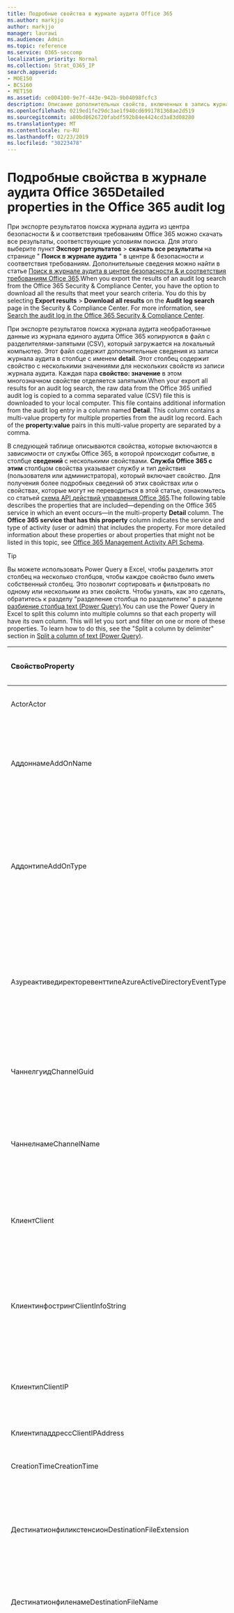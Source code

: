```yaml
---
title: Подробные свойства в журнале аудита Office 365
ms.author: markjjo
author: markjjo
manager: laurawi
ms.audience: Admin
ms.topic: reference
ms.service: O365-seccomp
localization_priority: Normal
ms.collection: Strat_O365_IP
search.appverid:
- MOE150
- BCS160
- MET150
ms.assetid: ce004100-9e7f-443e-942b-9b04098fcfc3
description: Описание дополнительных свойств, включенных в запись журнала аудита Office 365.
ms.openlocfilehash: 0219ed1fe29dc3ae1f940cd6991781368ae2d519
ms.sourcegitcommit: a80bd8626720fabdf592b84e4424cd3a83d08280
ms.translationtype: MT
ms.contentlocale: ru-RU
ms.lasthandoff: 02/23/2019
ms.locfileid: "30223478"
---
```

# <a name="detailed-properties-in-the-office-365-audit-log"></a><span data-ttu-id="c9559-103">Подробные свойства в журнале аудита Office 365</span><span class="sxs-lookup"><span data-stu-id="c9559-103">Detailed properties in the Office 365 audit log</span></span>

<span data-ttu-id="c9559-p101">При экспорте результатов поиска журнала аудита из центра безопасности &amp; и соответствия требованиям Office 365 можно скачать все результаты, соответствующие условиям поиска. Для этого выберите пункт **Экспорт результатов** \> **скачать все результаты** на странице " **Поиск в журнале аудита** " в центре &amp; безопасности и соответствия требованиям. Дополнительные сведения можно найти в статье [Поиск в журнале аудита в центре безопасности &amp; и соответствия требованиям Office 365](search-the-audit-log-in-security-and-compliance.md).</span><span class="sxs-lookup"><span data-stu-id="c9559-p101">When you export the results of an audit log search from the Office 365 Security &amp; Compliance Center, you have the option to download all the results that meet your search criteria. You do this by selecting **Export results** \> **Download all results** on the **Audit log search** page in the Security &amp; Compliance Center. For more information, see [Search the audit log in the Office 365 Security &amp; Compliance Center](search-the-audit-log-in-security-and-compliance.md).</span></span>
  
 <span data-ttu-id="c9559-p102">При экспорте результатов поиска журнала аудита необработанные данные из журнала единого аудита Office 365 копируются в файл с разделителями-запятыми (CSV), который загружается на локальный компьютер. Этот файл содержит дополнительные сведения из записи журнала аудита в столбце с именем **detail**. Этот столбец содержит свойство с несколькими значениями для нескольких свойств из записи журнала аудита. Каждая пара **свойство: значение** в этом многозначном свойстве отделяется запятыми.</span><span class="sxs-lookup"><span data-stu-id="c9559-p102">When your export all results for an audit log search, the raw data from the Office 365 unified audit log is copied to a comma separated value (CSV) file this is downloaded to your local computer. This file contains additional information from the audit log entry in a column named **Detail**. This column contains a multi-value property for multiple properties from the audit log record. Each of the **property:value** pairs in this multi-value property are separated by a comma.</span></span> 
  
<span data-ttu-id="c9559-p103">В следующей таблице описываются свойства, которые включаются в зависимости от службы Office 365, в которой происходит событие, в столбце **сведений** с несколькими свойствами. **Служба Office 365 с этим** столбцом свойства указывает службу и тип действия (пользователя или администратора), который включает свойство. Для получения более подробных сведений об этих свойствах или о свойствах, которые могут не переводиться в этой статье, ознакомьтесь со статьей [схема API действий управления Office 365](https://go.microsoft.com/fwlink/p/?LinkId=717993).</span><span class="sxs-lookup"><span data-stu-id="c9559-p103">The following table describes the properties that are included—depending on the Office 365 service in which an event occurs—in the multi-property **Detail** column. The **Office 365 service that has this property** column indicates the service and type of activity (user or admin) that includes the property. For more detailed information about these properties or about properties that might not be listed in this topic, see [Office 365 Management Activity API Schema](https://go.microsoft.com/fwlink/p/?LinkId=717993).</span></span>
  
> [!TIP]
> <span data-ttu-id="c9559-p104">Вы можете использовать Power Query в Excel, чтобы разделить этот столбец на несколько столбцов, чтобы каждое свойство было иметь собственный столбец. Это позволит сортировать и фильтровать по одному или нескольким из этих свойств. Чтобы узнать, как это сделать, обратитесь к разделу "разделение столбца по разделителю" в разделе [разбиение столбца text (Power Query)](https://support.office.com/article/5282d425-6dd0-46ca-95bf-8e0da9539662).</span><span class="sxs-lookup"><span data-stu-id="c9559-p104">You can use the Power Query in Excel to split this column into multiple columns so that each property will have its own column. This will let you sort and filter on one or more of these properties. To learn how to do this, see the "Split a column by delimiter" section in [Split a column of text (Power Query)](https://support.office.com/article/5282d425-6dd0-46ca-95bf-8e0da9539662).</span></span> 
  
|<span data-ttu-id="c9559-117">**Свойство**</span><span class="sxs-lookup"><span data-stu-id="c9559-117">**Property**</span></span>|<span data-ttu-id="c9559-118">**Описание**</span><span class="sxs-lookup"><span data-stu-id="c9559-118">**Description**</span></span>|<span data-ttu-id="c9559-119">**Служба Office 365 с этим свойством**</span><span class="sxs-lookup"><span data-stu-id="c9559-119">**Office 365 service that has this property**</span></span>|
|:-----|:-----|:-----|
|<span data-ttu-id="c9559-120">Actor</span><span class="sxs-lookup"><span data-stu-id="c9559-120">Actor</span></span>  <br/> |<span data-ttu-id="c9559-121">Учетная запись пользователя или службы, которая выполнила действие.</span><span class="sxs-lookup"><span data-stu-id="c9559-121">The user or service account that performed the action.</span></span> |<span data-ttu-id="c9559-122">Azure Active Directory</span><span class="sxs-lookup"><span data-stu-id="c9559-122">Azure Active Directory</span></span>  <br/> |
|<span data-ttu-id="c9559-123">Аддоннаме</span><span class="sxs-lookup"><span data-stu-id="c9559-123">AddOnName</span></span>  <br/> |<span data-ttu-id="c9559-p105">Имя надстройки, которая была добавлена, удалена или обновлена в команде. Тип надстроек в Microsoft Teams — это Bot, соединитель или вкладка.</span><span class="sxs-lookup"><span data-stu-id="c9559-p105">The name of an add-on that was added, removed, or updated in a team. The type of add-ons in Microsoft Teams are a bot, a connector, or a tab.</span></span>  <br/> |<span data-ttu-id="c9559-126">Microsoft Teams</span><span class="sxs-lookup"><span data-stu-id="c9559-126">Microsoft Teams</span></span>  <br/> |
|<span data-ttu-id="c9559-127">Аддонтипе</span><span class="sxs-lookup"><span data-stu-id="c9559-127">AddOnType</span></span>  <br/> |<span data-ttu-id="c9559-p106">Тип надстройки, которая была добавлена, удалена или обновлена в команде. Следующие значения указывают тип надстройки.</span><span class="sxs-lookup"><span data-stu-id="c9559-p106">The type of an add-on that was added, removed, or updated in a team. The following values indicate the type of add-on.  </span></span><br/> <span data-ttu-id="c9559-130">**1** — указывает на Bot.</span><span class="sxs-lookup"><span data-stu-id="c9559-130">**1** - Indicates a bot.</span></span><br/> <span data-ttu-id="c9559-131">**2** — указывает на соединитель.</span><span class="sxs-lookup"><span data-stu-id="c9559-131">**2** - Indicates a connector.</span></span><br/> <span data-ttu-id="c9559-132">**3** — указывает на вкладку.</span><span class="sxs-lookup"><span data-stu-id="c9559-132">**3** - Indicates a tab.</span></span> |<span data-ttu-id="c9559-133">Microsoft Teams</span><span class="sxs-lookup"><span data-stu-id="c9559-133">Microsoft Teams</span></span>  <br/> |
|<span data-ttu-id="c9559-134">Азуреактиведиректоревенттипе</span><span class="sxs-lookup"><span data-stu-id="c9559-134">AzureActiveDirectoryEventType</span></span>  <br/> |<span data-ttu-id="c9559-p107">Тип события Azure Active Directory. Следующие значения указывают тип события.</span><span class="sxs-lookup"><span data-stu-id="c9559-p107">The type of Azure Active Directory event. The following values indicate the type of event.  </span></span><br/> <span data-ttu-id="c9559-137">**0** — указывает на событие входа в учетную запись.</span><span class="sxs-lookup"><span data-stu-id="c9559-137">**0** - Indicates an account login event.</span></span><br/> <span data-ttu-id="c9559-138">**1** — указывает на событие безопасности приложения Azure.</span><span class="sxs-lookup"><span data-stu-id="c9559-138">**1** - Indicates an Azure application security event.</span></span> |<span data-ttu-id="c9559-139">Azure Active Directory</span><span class="sxs-lookup"><span data-stu-id="c9559-139">Azure Active Directory</span></span>  <br/> |
|<span data-ttu-id="c9559-140">Чаннелгуид</span><span class="sxs-lookup"><span data-stu-id="c9559-140">ChannelGuid</span></span>  <br/> |<span data-ttu-id="c9559-p108">Идентификатор канала Microsoft Teams. Команда, в которой находится канал, определена свойствами **теамнаме** и **теамгуид** .</span><span class="sxs-lookup"><span data-stu-id="c9559-p108">The ID of a Microsoft Teams channel. The team that the channel is located in is identified by the **TeamName** and **TeamGuid** properties.  </span></span><br/> |<span data-ttu-id="c9559-143">Microsoft Teams</span><span class="sxs-lookup"><span data-stu-id="c9559-143">Microsoft Teams</span></span>  <br/> |
|<span data-ttu-id="c9559-144">Чаннелнаме</span><span class="sxs-lookup"><span data-stu-id="c9559-144">ChannelName</span></span>  <br/> |<span data-ttu-id="c9559-p109">Имя канала Microsoft Teams. Команда, в которой находится канал, определена свойствами **теамнаме** и **теамгуид** .</span><span class="sxs-lookup"><span data-stu-id="c9559-p109">The name of a Microsoft Teams channel. The team that the channel is located in is identified by the **TeamName** and **TeamGuid** properties.  </span></span><br/> |<span data-ttu-id="c9559-147">Microsoft Teams</span><span class="sxs-lookup"><span data-stu-id="c9559-147">Microsoft Teams</span></span>  <br/> |
|<span data-ttu-id="c9559-148">Клиент</span><span class="sxs-lookup"><span data-stu-id="c9559-148">Client</span></span>  <br/> |<span data-ttu-id="c9559-149">Клиентское устройство, ОС устройства и браузер устройства, используемый для события входа (например, Nokia Lumia 920; Windows Phone 8; IE Mobile 11).</span><span class="sxs-lookup"><span data-stu-id="c9559-149">The client device, the device OS, and the device browser used for the login event (for example, Nokia Lumia 920; Windows Phone 8; IE Mobile 11).</span></span>  <br/> |<span data-ttu-id="c9559-150">Azure Active Directory</span><span class="sxs-lookup"><span data-stu-id="c9559-150">Azure Active Directory</span></span>  <br/> |
|<span data-ttu-id="c9559-151">Клиентинфостринг</span><span class="sxs-lookup"><span data-stu-id="c9559-151">ClientInfoString</span></span>  <br/> |<span data-ttu-id="c9559-152">Сведения о почтовом клиенте, который использовался для выполнения операции (например, версия браузера, версия Outlook и сведения о мобильном устройстве)</span><span class="sxs-lookup"><span data-stu-id="c9559-152">Information about the email client that was used to perform the operation, such as a browser version, Outlook version, and mobile device information</span></span>  <br/> |<span data-ttu-id="c9559-153">Exchange (действие почтового ящика)</span><span class="sxs-lookup"><span data-stu-id="c9559-153">Exchange (mailbox activity)</span></span>  <br/> |
|<span data-ttu-id="c9559-154">Клиентип</span><span class="sxs-lookup"><span data-stu-id="c9559-154">ClientIP</span></span>  <br/> |<span data-ttu-id="c9559-p110">IP-адрес устройства, которое использовалось при регистрации действия. IP-адрес отображается в формате адреса IPv4 или IPv6.</span><span class="sxs-lookup"><span data-stu-id="c9559-p110">The IP address of the device that was used when the activity was logged. The IP address is displayed in either an IPv4 or IPv6 address format.</span></span>  <br/> |<span data-ttu-id="c9559-157">Exchange и Azure Active Directory</span><span class="sxs-lookup"><span data-stu-id="c9559-157">Exchange and Azure Active Directory</span></span>  <br/> |
|<span data-ttu-id="c9559-158">Клиентипаддресс</span><span class="sxs-lookup"><span data-stu-id="c9559-158">ClientIPAddress</span></span>  <br/> |<span data-ttu-id="c9559-159">То же, что и Клиентип.</span><span class="sxs-lookup"><span data-stu-id="c9559-159">Same as ClientIP.</span></span>  <br/> |<span data-ttu-id="c9559-160">SharePoint</span><span class="sxs-lookup"><span data-stu-id="c9559-160">SharePoint</span></span>  <br/> |
|<span data-ttu-id="c9559-161">CreationTime</span><span class="sxs-lookup"><span data-stu-id="c9559-161">CreationTime</span></span>  <br/> |<span data-ttu-id="c9559-162">Дата и время, когда пользователь выполнил действие, в формате UTC.</span><span class="sxs-lookup"><span data-stu-id="c9559-162">The date and time in Coordinated Universal Time (UTC) when the user performed the activity.</span></span>  <br/> |<span data-ttu-id="c9559-163">Все</span><span class="sxs-lookup"><span data-stu-id="c9559-163">All</span></span>  <br/> |
|<span data-ttu-id="c9559-164">Дестинатионфиликстенсион</span><span class="sxs-lookup"><span data-stu-id="c9559-164">DestinationFileExtension</span></span>  <br/> |<span data-ttu-id="c9559-p111">Расширение файла, который копируется или перемещается. Это свойство отображается только для действий пользователя Филекопиед и Филемовед.</span><span class="sxs-lookup"><span data-stu-id="c9559-p111">The file extension of a file that is copied or moved. This property is displayed only for the FileCopied and FileMoved user activities.</span></span>  <br/> |<span data-ttu-id="c9559-167">SharePoint</span><span class="sxs-lookup"><span data-stu-id="c9559-167">SharePoint</span></span>  <br/> |
|<span data-ttu-id="c9559-168">Дестинатионфиленаме</span><span class="sxs-lookup"><span data-stu-id="c9559-168">DestinationFileName</span></span>  <br/> |<span data-ttu-id="c9559-p112">Имя файла копируется или перемещается. Это свойство отображается только для действий Филекопиед и Филемовед.</span><span class="sxs-lookup"><span data-stu-id="c9559-p112">The name of the file is copied or moved. This property is displayed only for the FileCopied and FileMoved actions.</span></span>  <br/> |<span data-ttu-id="c9559-171">SharePoint</span><span class="sxs-lookup"><span data-stu-id="c9559-171">SharePoint</span></span>  <br/> |
|<span data-ttu-id="c9559-172">Дестинатионрелативеурл</span><span class="sxs-lookup"><span data-stu-id="c9559-172">DestinationRelativeUrl</span></span>  <br/> |<span data-ttu-id="c9559-p113">URL-адрес папки назначения, в которую копируется или перемещается файл. Сочетание значений для свойств **SiteUrl**, **дестинатионрелативеурл**и **Дестинатионфиленаме** совпадает со значением свойства **ObjectID** , которое представляет собой полный путь к файлу, который был скопирован. Это свойство отображается только для действий пользователя Филекопиед и Филемовед.</span><span class="sxs-lookup"><span data-stu-id="c9559-p113">The URL of the destination folder where a file is copied or moved. The combination of the values for the **SiteURL**, the **DestinationRelativeURL**, and the **DestinationFileName** properties is the same as the value for the **ObjectID** property, which is the full path name for the file that was copied. This property is displayed only for the FileCopied and FileMoved user activities.  </span></span><br/> |<span data-ttu-id="c9559-176">SharePoint</span><span class="sxs-lookup"><span data-stu-id="c9559-176">SharePoint</span></span>  <br/> |
|<span data-ttu-id="c9559-177">EventSource</span><span class="sxs-lookup"><span data-stu-id="c9559-177">EventSource</span></span>  <br/> |<span data-ttu-id="c9559-p114">Указывает, что в SharePoint возникло событие. Возможные значения: **SharePoint** и **ObjectModel**.</span><span class="sxs-lookup"><span data-stu-id="c9559-p114">Identifies that an event occurred in SharePoint. Possible values are **SharePoint** and **ObjectModel**.  </span></span><br/> |<span data-ttu-id="c9559-180">SharePoint</span><span class="sxs-lookup"><span data-stu-id="c9559-180">SharePoint</span></span>  <br/> |
|<span data-ttu-id="c9559-181">ExternalAccess</span><span class="sxs-lookup"><span data-stu-id="c9559-181">ExternalAccess</span></span>  <br/> |<span data-ttu-id="c9559-p115">Для действий администратора Exchange указывает, был ли командлет запущен пользователем в Организации, сотрудником центра обработки данных Майкрософт или учетной записью службы центра обработки данных или полномочным администратором. Значение **false** указывает на то, что командлет был запущен пользователем в Организации. Значение **true** указывает, что командлет был запущен персоналом центра обработки данных, учетной записью службы центра обработки данных или полномочным администратором.</span><span class="sxs-lookup"><span data-stu-id="c9559-p115">For Exchange admin activity, specifies whether the cmdlet was run by a user in your organization, by Microsoft datacenter personnel or a datacenter service account, or by a delegated administrator. The value **False** indicates that the cmdlet was run by someone in your organization. The value **True** indicates that the cmdlet was run by datacenter personnel, a datacenter service account, or a delegated administrator.  </span></span><br/> <span data-ttu-id="c9559-185">Для действия почтовых ящиков Exchange указывает, был ли доступ к почтовому ящику пользователю за пресроком вашей организации.</span><span class="sxs-lookup"><span data-stu-id="c9559-185">For Exchange mailbox activity, specifies whether a mailbox was accessed by a user outside your organization.</span></span>  <br/> |<span data-ttu-id="c9559-186">Exchange</span><span class="sxs-lookup"><span data-stu-id="c9559-186">Exchange</span></span>  <br/> |
|<span data-ttu-id="c9559-187">Екстендедпропертиес</span><span class="sxs-lookup"><span data-stu-id="c9559-187">ExtendedProperties</span></span>  <br/> |<span data-ttu-id="c9559-188">Расширенные свойства для события Azure Active Directory.</span><span class="sxs-lookup"><span data-stu-id="c9559-188">The extended properties for an the Azure Active Directory event.</span></span>  <br/> |<span data-ttu-id="c9559-189">Azure Active Directory</span><span class="sxs-lookup"><span data-stu-id="c9559-189">Azure Active Directory</span></span>  <br/> |
|<span data-ttu-id="c9559-190">ID</span><span class="sxs-lookup"><span data-stu-id="c9559-190">ID</span></span>  <br/> |<span data-ttu-id="c9559-p116">Идентификатор записи отчета. ИДЕНТИФИКАТОР уникально идентифицирует запись отчета.</span><span class="sxs-lookup"><span data-stu-id="c9559-p116">The ID of the report entry. The ID uniquely identifies the report entry.</span></span>  <br/> |<span data-ttu-id="c9559-193">Все</span><span class="sxs-lookup"><span data-stu-id="c9559-193">All</span></span>  <br/> |
|<span data-ttu-id="c9559-194">Интерналлогонтипе</span><span class="sxs-lookup"><span data-stu-id="c9559-194">InternalLogonType</span></span>  <br/> |<span data-ttu-id="c9559-195">ЗаРезервировано для внутреннего использования.</span><span class="sxs-lookup"><span data-stu-id="c9559-195">Reserved for internal use.</span></span>  <br/> |<span data-ttu-id="c9559-196">Exchange (действие почтового ящика)</span><span class="sxs-lookup"><span data-stu-id="c9559-196">Exchange (mailbox activity)</span></span>  <br/> |
|<span data-ttu-id="c9559-197">ItemType</span><span class="sxs-lookup"><span data-stu-id="c9559-197">ItemType</span></span>  <br/> |<span data-ttu-id="c9559-p117">Тип объекта, к которому осуществлялся доступ или который был изменен. Возможные значения: **файл**, **Папка**, **веб**, **сайт**, **клиент**и **DocumentLibrary**.</span><span class="sxs-lookup"><span data-stu-id="c9559-p117">The type of object that was accessed or modified. Possible values include **File**, **Folder**, **Web**, **Site**, **Tenant**, and **DocumentLibrary**.  </span></span><br/> |<span data-ttu-id="c9559-200">SharePoint</span><span class="sxs-lookup"><span data-stu-id="c9559-200">SharePoint</span></span>  <br/> |
|<span data-ttu-id="c9559-201">Логинстатус</span><span class="sxs-lookup"><span data-stu-id="c9559-201">LoginStatus</span></span>  <br/> |<span data-ttu-id="c9559-202">Определяет ошибки входа в систему, которые могут быть выполнены.</span><span class="sxs-lookup"><span data-stu-id="c9559-202">Identifies login failures that might have occurred.</span></span>  <br/> |<span data-ttu-id="c9559-203">Azure Active Directory</span><span class="sxs-lookup"><span data-stu-id="c9559-203">Azure Active Directory</span></span>  <br/> |
|<span data-ttu-id="c9559-204">LogonType</span><span class="sxs-lookup"><span data-stu-id="c9559-204">LogonType</span></span>  <br/> |<span data-ttu-id="c9559-p118">Тип доступа к почтовому ящику. Следующие значения указывают тип пользователя, получившего доступ к почтовому ящику.</span><span class="sxs-lookup"><span data-stu-id="c9559-p118">The type of mailbox access. The following values indicate the type of user who accessed the mailbox.  </span></span><br/><br/> <span data-ttu-id="c9559-207">**0** — указывает на владельца почтового ящика.</span><span class="sxs-lookup"><span data-stu-id="c9559-207">**0** - Indicates a mailbox owner.</span></span><br/> <span data-ttu-id="c9559-208">**1** — указывает на администратора.</span><span class="sxs-lookup"><span data-stu-id="c9559-208">**1** - Indicates an administrator.</span></span><br/> <span data-ttu-id="c9559-209">**2** — указывает на делегат.</span><span class="sxs-lookup"><span data-stu-id="c9559-209">**2** - Indicates a delegate.</span></span> <br/><span data-ttu-id="c9559-210">**3** — указывает транспортную службу в центре обработки данных Майкрософт.</span><span class="sxs-lookup"><span data-stu-id="c9559-210">**3** - Indicates the transport service in the Microsoft datacenter.</span></span><br/> <span data-ttu-id="c9559-211">**4** — указывает учетную запись службы в центре обработки данных Майкрософт.</span><span class="sxs-lookup"><span data-stu-id="c9559-211">**4** - Indicates a   service account in the Microsoft datacenter.</span></span> <br/><span data-ttu-id="c9559-212">**6** указывает на делегированного администратора.</span><span class="sxs-lookup"><span data-stu-id="c9559-212">**6** - Indicates a delegated administrator.</span></span> |<span data-ttu-id="c9559-213">Exchange (действие почтового ящика)</span><span class="sxs-lookup"><span data-stu-id="c9559-213">Exchange (mailbox activity)</span></span>  <br/> |
|<span data-ttu-id="c9559-214">MailboxGuid</span><span class="sxs-lookup"><span data-stu-id="c9559-214">MailboxGuid</span></span>  <br/> |<span data-ttu-id="c9559-215">GUID почтового ящика Exchange, к которому осуществлялся доступ.</span><span class="sxs-lookup"><span data-stu-id="c9559-215">The Exchange GUID of the mailbox that was accessed.</span></span>  <br/> |<span data-ttu-id="c9559-216">Exchange (действие почтового ящика)</span><span class="sxs-lookup"><span data-stu-id="c9559-216">Exchange (mailbox activity)</span></span>  <br/> |
|<span data-ttu-id="c9559-217">Маилбоксовнерупн</span><span class="sxs-lookup"><span data-stu-id="c9559-217">MailboxOwnerUPN</span></span>  <br/> |<span data-ttu-id="c9559-218">Адрес электронной почты пользователя, который владеет почтовым ящиком, к которому осуществлялся доступ.</span><span class="sxs-lookup"><span data-stu-id="c9559-218">The email address of the person who owns the mailbox that was accessed.</span></span>  <br/> |<span data-ttu-id="c9559-219">Exchange (действие почтового ящика)</span><span class="sxs-lookup"><span data-stu-id="c9559-219">Exchange (mailbox activity)</span></span>  <br/> |
|<span data-ttu-id="c9559-220">Участники</span><span class="sxs-lookup"><span data-stu-id="c9559-220">Members</span></span>  <br/> |<span data-ttu-id="c9559-p119">Список пользователей, которые были добавлены в команду или удалены из нее. Следующие значения указывают тип роли, назначенный пользователю.</span><span class="sxs-lookup"><span data-stu-id="c9559-p119">Lists the users that have been added or removed from a team. The following values indicate the Role type assigned to the user.  </span></span><br/><br/> <span data-ttu-id="c9559-223">**1** — указывает на роль владельца.</span><span class="sxs-lookup"><span data-stu-id="c9559-223">**1** - Indicates  the Owner role.</span></span><br/> <span data-ttu-id="c9559-224">**2** — роль участника.</span><span class="sxs-lookup"><span data-stu-id="c9559-224">**2** - Indicates the Member role.</span></span><br/> <span data-ttu-id="c9559-225">**3** — указывает роль гостя.</span><span class="sxs-lookup"><span data-stu-id="c9559-225">**3** - Indicates the Guest role.</span></span> <br/><br/><span data-ttu-id="c9559-226">Свойство Members также включает имя Организации и адрес электронной почты участника.</span><span class="sxs-lookup"><span data-stu-id="c9559-226">The Members property also includes the name of your organization, and the member's email address.</span></span>  <br/> |<span data-ttu-id="c9559-227">Microsoft Teams</span><span class="sxs-lookup"><span data-stu-id="c9559-227">Microsoft Teams</span></span>  <br/> |
|<span data-ttu-id="c9559-228">ModifiedProperties (имя, NewValue, OldValue)</span><span class="sxs-lookup"><span data-stu-id="c9559-228">ModifiedProperties (Name, NewValue, OldValue)</span></span>  <br/> |<span data-ttu-id="c9559-p120">Свойство включается для событий администратора, например для добавления пользователя в качестве члена сайта или группы администраторов семейства веб-сайтов. Свойство включает имя измененного свойства (например, "Группа администраторов сайта") нового значения свойства Modified (например, пользователя, добавленного в качестве администратора сайта, а также предыдущее значение измененного объекта.</span><span class="sxs-lookup"><span data-stu-id="c9559-p120">The property is included for admin events, such as adding a user as a member of a site or a site collection admin group. The property includes the name of the property that was modified (for example, the Site Admin group) the new value of the modified property (such the user who was added as a site admin, and the previous value of the modified object.</span></span>  <br/> |<span data-ttu-id="c9559-231">Все (действия администратора)</span><span class="sxs-lookup"><span data-stu-id="c9559-231">All (admin activity)</span></span>  <br/> |
|<span data-ttu-id="c9559-232">ИД</span><span class="sxs-lookup"><span data-stu-id="c9559-232">ObjectID</span></span>  <br/> |<span data-ttu-id="c9559-233">Для ведения журнала аудита администратора Exchange имя объекта, измененного командлетом.</span><span class="sxs-lookup"><span data-stu-id="c9559-233">For Exchange admin audit logging, the name of the object that was modified by the cmdlet.</span></span>  <br/> <span data-ttu-id="c9559-234">Для действия SharePoint — полный URL-путь к файлу или папке, к которым обращается пользователь.</span><span class="sxs-lookup"><span data-stu-id="c9559-234">For SharePoint activity, the full URL path name of the file or folder accessed by a user.</span></span>  <br/> <span data-ttu-id="c9559-235">Для действия Azure AD введите имя учетной записи пользователя, которая была изменена.</span><span class="sxs-lookup"><span data-stu-id="c9559-235">For Azure AD activity, the name of the user account that was modified.</span></span>  <br/> |<span data-ttu-id="c9559-236">Все</span><span class="sxs-lookup"><span data-stu-id="c9559-236">All</span></span>  <br/> |
|<span data-ttu-id="c9559-237">Operation</span><span class="sxs-lookup"><span data-stu-id="c9559-237">Operation</span></span>  <br/> |<span data-ttu-id="c9559-p121">Имя действия пользователя или администратора. Значение этого свойства соответствует значению, выбранному в раскрывающемся списке " **действия** ". Если выбран параметр **Показать результаты для всех действий** , отчет будет включать записи для всех действий пользователя и администратора для всех служб. Описание операций и действий, регистрируемых в журнале аудита Office 365, приведено на вкладке "действия при **аудите** " в разделе [Поиск в журнале аудита в центре безопасности &amp; и соответствия требованиям Office 365](search-the-audit-log-in-security-and-compliance.md).</span><span class="sxs-lookup"><span data-stu-id="c9559-p121">The name of the user or admin activity. The value of this property corresponds to the value that was selected in the **Activities** drop down list. If **Show results for all activities** was selected, the report will included entries for all user and admin activities for all services. For a description of the operations/activities that are logged in the Office 365 audit log, see the **Audited activities** tab in [Search the audit log in the Office 365 Security &amp; Compliance Center](search-the-audit-log-in-security-and-compliance.md).  </span></span><br/> <span data-ttu-id="c9559-242">Для действий администратора Exchange это свойство определяет имя выполняемого командлета.</span><span class="sxs-lookup"><span data-stu-id="c9559-242">For Exchange admin activity, this property identifies the name of the cmdlet that was run.</span></span>  <br/> |<span data-ttu-id="c9559-243">Все</span><span class="sxs-lookup"><span data-stu-id="c9559-243">All</span></span>  <br/> |
|<span data-ttu-id="c9559-244">Организатионид</span><span class="sxs-lookup"><span data-stu-id="c9559-244">OrganizationID</span></span>  <br/> |<span data-ttu-id="c9559-245">GUID организации Office 365.</span><span class="sxs-lookup"><span data-stu-id="c9559-245">The GUID for your Office 365 organization.</span></span>  <br/> |<span data-ttu-id="c9559-246">Все</span><span class="sxs-lookup"><span data-stu-id="c9559-246">All</span></span>  <br/> |
|<span data-ttu-id="c9559-247">Путь</span><span class="sxs-lookup"><span data-stu-id="c9559-247">Path</span></span>  <br/> |<span data-ttu-id="c9559-p122">Имя папки почтового ящика, в которой находится доступное сообщение. Это свойство также определяет папку, в которую создается или копируется или перемещается сообщение.</span><span class="sxs-lookup"><span data-stu-id="c9559-p122">The name of the mailbox folder where the message that was accessed is located. This property also identifies the folder a where a message is created in or copied/moved to.</span></span>  <br/> |<span data-ttu-id="c9559-250">Exchange (действие почтового ящика)</span><span class="sxs-lookup"><span data-stu-id="c9559-250">Exchange (mailbox activity)</span></span>  <br/> |
|<span data-ttu-id="c9559-251">Параметры</span><span class="sxs-lookup"><span data-stu-id="c9559-251">Parameters</span></span>  <br/> |<span data-ttu-id="c9559-252">Для действий администратора Exchange — имя и значение для всех параметров, которые использовались с командлетом, указанным в свойстве Operation.</span><span class="sxs-lookup"><span data-stu-id="c9559-252">For Exchange admin activity, the name and value for all parameters that were used with the cmdlet that is identified in the Operation property.</span></span>  <br/> |<span data-ttu-id="c9559-253">Exchange (действия администратора)</span><span class="sxs-lookup"><span data-stu-id="c9559-253">Exchange (admin activity)</span></span>  <br/> |
|<span data-ttu-id="c9559-254">RecordType</span><span class="sxs-lookup"><span data-stu-id="c9559-254">RecordType</span></span>  <br/> |<span data-ttu-id="c9559-p123">Тип операции, заданный записью. Следующие значения указывают тип записи.</span><span class="sxs-lookup"><span data-stu-id="c9559-p123">The type of operation indicated by the record. The following values indicate the record type.  </span></span><br/><br/> <span data-ttu-id="c9559-257">**1** — указывает запись из журнала аудита администратора Exchange.</span><span class="sxs-lookup"><span data-stu-id="c9559-257">**1** - Indicates a record from the  Exchange  admin audit log.</span></span> <br/><span data-ttu-id="c9559-258">**2** — указывает запись в журнале аудита почтовых ящиков Exchange для операции, выполняемой с одним элементом почтового ящика.</span><span class="sxs-lookup"><span data-stu-id="c9559-258">**2** - Indicates a record from the  Exchange  mailbox audit log for an operation performed on a singled mailbox item.</span></span> <br/><span data-ttu-id="c9559-p124">**3** — также указывает запись из журнала аудита почтовых ящиков Exchange. Этот тип записи указывает на то, что операция была выполнена над несколькими элементами в исходном почтовом ящике (например, перемещение нескольких элементов в папку "Удаленные" или окончательное удаление нескольких элементов).</span><span class="sxs-lookup"><span data-stu-id="c9559-p124">**3** - Also indicates a record from the  Exchange  mailbox audit log. This record type indicates the operation was performed on multiple items in the source mailbox (such as moving multiple items to the Deleted Items folder or permanently deleting multiple items). </span></span><br/><span data-ttu-id="c9559-261">**4** — указывает на работу администратора сайта в SharePoint, например администратора или пользователя, который назначает разрешения для сайта.</span><span class="sxs-lookup"><span data-stu-id="c9559-261">**4** - Indicates a site admin operation in SharePoint, such as an administrator or user assigning permissions to a site.</span></span> <br/><span data-ttu-id="c9559-262">**6** — обозначает операцию, связанную с файлами или папками в SharePoint, например пользователь, просматривающий или изменяющий файл.</span><span class="sxs-lookup"><span data-stu-id="c9559-262">**6** - Indicates a file or folder-related operation in SharePoint, such as a user viewing or modifying a file.</span></span> <br/><span data-ttu-id="c9559-263">**8** — указывает на административную операцию, выполняемую в Azure Active Directory.</span><span class="sxs-lookup"><span data-stu-id="c9559-263">**8** - Indicates an admin operation performed in Azure Active Directory.</span></span> <br/><span data-ttu-id="c9559-p125">**9** — указывает на события входа в OrgID в Azure Active Directory. Этот тип записи устарел.</span><span class="sxs-lookup"><span data-stu-id="c9559-p125">**9** - Indicates  OrgId logon events in Azure Active Directory. This record type is being deprecated. </span></span><br/><span data-ttu-id="c9559-266">**10** — обозначает события командлетов безопасности, которые были выполнены персоналом Майкрософт в центре обработки данных.</span><span class="sxs-lookup"><span data-stu-id="c9559-266">**10** - Indicates security cmdlet events that were performed by Microsoft personnel in the data center.</span></span> <br/><span data-ttu-id="c9559-267">**11** — события защиты от потери данных (DLP) в SharePoint.</span><span class="sxs-lookup"><span data-stu-id="c9559-267">**11** - Indicates Data loss protection (DLP) events in SharePoint.</span></span><br/> <span data-ttu-id="c9559-268">**12** — обозначает события Sway.</span><span class="sxs-lookup"><span data-stu-id="c9559-268">**12** - Indicates Sway events.</span></span> <br/><span data-ttu-id="c9559-p126">**13** — указывает на события DLP в Exchange, если они настроены с помощью единой политики DLP. События защиты от потери данных, основанные на правилах транспорта Exchange, не поддерживаются.</span><span class="sxs-lookup"><span data-stu-id="c9559-p126">**13** - Indicates DLP events in Exchange, when configured with a unified a DLP policy. DLP events based on Exchange transport rules aren't supported.</span></span><br><span data-ttu-id="c9559-271">**14** — обозначает события общего доступа в SharePoint.</span><span class="sxs-lookup"><span data-stu-id="c9559-271">**14** - Indicates sharing events in SharePoint.</span></span><br/> <span data-ttu-id="c9559-272">**15** — указывает на события входа в службу маркеров безопасности (STS) в Azure Active Directory.</span><span class="sxs-lookup"><span data-stu-id="c9559-272">**15** - Indicates Secure Token Service (STS) logon events in Azure Active Directory.</span></span> <br/><span data-ttu-id="c9559-273">**18** — указывает на &amp; события центра соответствия требованиям безопасности.</span><span class="sxs-lookup"><span data-stu-id="c9559-273">**18** - Indicates Security &amp; Compliance Center events.</span></span> <br/><span data-ttu-id="c9559-274">**20** — указывает на события Power BI.</span><span class="sxs-lookup"><span data-stu-id="c9559-274">**20** - Indicates Power BI events.</span></span> <br/><span data-ttu-id="c9559-275">**21**— обозначает события Dynamics 365.</span><span class="sxs-lookup"><span data-stu-id="c9559-275">**21**- Indicates Dynamics 365 events.</span></span><br/><span data-ttu-id="c9559-276">**22** — обозначает события Yammer.</span><span class="sxs-lookup"><span data-stu-id="c9559-276">**22** - Indicates Yammer events.</span></span> <br/><span data-ttu-id="c9559-277">**23** — обозначает события Skype для бизнеса.</span><span class="sxs-lookup"><span data-stu-id="c9559-277">**23** - Indicates Skype for Business events.</span></span> <br/><span data-ttu-id="c9559-p127">**24** — указывает на события обнаружения электронных данных. Этот тип записей указывает действия, выполненные при выполнении поиска контента и управления делами обнаружения электронных данных &amp; в центре безопасности и соответствия требованиям. Дополнительные сведения приведены в статье Поиск действий eDiscovery в журнале аудита Office 365.</span><span class="sxs-lookup"><span data-stu-id="c9559-p127">**24** - Indicates eDiscovery events. This record type indicates activities that were performed by running content searches and managing eDiscovery cases in the Security &amp; Compliance Center. For more information, see Search for eDiscovery activities in the Office 365 audit log.</span></span><br/><span data-ttu-id="c9559-281">**25, 26 или 27** — обозначает события Microsoft Teams.</span><span class="sxs-lookup"><span data-stu-id="c9559-281">**25, 26, or 27** - Indicates Microsoft Teams events.</span></span> <br/><span data-ttu-id="c9559-282">**28** указывает события фишинга и вредоносных программ из Exchange Online Protection и события Advanced Threat Protection для Office 365.</span><span class="sxs-lookup"><span data-stu-id="c9559-282">**28** - Indicates phishing and malware events from Exchange Online Protection and Office 365 Advanced Threat Protection events.</span></span><br/> <span data-ttu-id="c9559-283">**30** — обозначает события Microsoft Flow.</span><span class="sxs-lookup"><span data-stu-id="c9559-283">**30** - Indicates Microsoft Flow events.</span></span><br/> <span data-ttu-id="c9559-284">**32** — обозначаются события Microsoft Stream.</span><span class="sxs-lookup"><span data-stu-id="c9559-284">**32** - Indicated Microsoft Stream events.</span></span><br/> <span data-ttu-id="c9559-285">**35** — обозначает события Microsoft Project.</span><span class="sxs-lookup"><span data-stu-id="c9559-285">**35** - Indicates Microsoft Project events.</span></span> <br/> <span data-ttu-id="c9559-286">**36** — обозначает события списка SharePoint.</span><span class="sxs-lookup"><span data-stu-id="c9559-286">**36** - Indicates SharePoint list events.</span></span><br/> <span data-ttu-id="c9559-287">**40** — указывает на события, получаемые в результате оповещений о безопасности и соответствии требованиям.</span><span class="sxs-lookup"><span data-stu-id="c9559-287">**40** - Indicates events that results from security and compliance alert signals.</span></span><br/> <span data-ttu-id="c9559-288">**41** — указывает события для безопасных ссылок на события блокировки и переопределения блоков в Office 365 Advanced Threat protection.</span><span class="sxs-lookup"><span data-stu-id="c9559-288">**41** - Indicates safe links time-of-block and block override events in Office 365 Advanced Threat Protection.</span></span><br/><span data-ttu-id="c9559-289">**44** — указывает события аналитики рабочего места.</span><span class="sxs-lookup"><span data-stu-id="c9559-289">**44** - Indicates Workplace Analytics events.</span></span> <br/><span data-ttu-id="c9559-290">**47** — обозначает фишинговые события и события вредоносных программ из Office 365 Advanced Threat Protection для файлов в SharePoint, OneDrive и Microsoft Teams.</span><span class="sxs-lookup"><span data-stu-id="c9559-290">**47** - Indicates phishing and malware events from Office 365 Advanced Threat Protection for files in SharePoint, OneDrive, and Microsoft Teams.</span></span> |<span data-ttu-id="c9559-291">Все</span><span class="sxs-lookup"><span data-stu-id="c9559-291">All</span></span>  <br/> |
|<span data-ttu-id="c9559-292">ResultStatus</span><span class="sxs-lookup"><span data-stu-id="c9559-292">ResultStatus</span></span>  <br/> |<span data-ttu-id="c9559-293">Указывает, было ли действие (указанное в свойстве **Operation** ) успешным или нет.</span><span class="sxs-lookup"><span data-stu-id="c9559-293">Indicates whether the action (specified in the **Operation** property) was successful or not.</span></span>  <br/> <span data-ttu-id="c9559-294">Для действий администратора Exchange значение имеет значение **true** (успешно) или **false** (неудачно).</span><span class="sxs-lookup"><span data-stu-id="c9559-294">For Exchange admin activity, the value is either **True** (successful) or **False** (failed).</span></span>  <br/> |<span data-ttu-id="c9559-295">Все</span><span class="sxs-lookup"><span data-stu-id="c9559-295">All</span></span>  <br/>|
|<span data-ttu-id="c9559-296">Секуритикомплианцецентеревенттипе</span><span class="sxs-lookup"><span data-stu-id="c9559-296">SecurityComplianceCenterEventType</span></span>  <br/> |<span data-ttu-id="c9559-p128">Указывает, что действие было событием &amp; центра обеспечения безопасности. Все действия &amp; центра соответствия требованиям безопасности имеют значение **0** для этого свойства.</span><span class="sxs-lookup"><span data-stu-id="c9559-p128">Indicates that the activity was a Security &amp; Compliance Center event. All Security &amp; Compliance Center activities will have a value of **0** for this property.  </span></span><br/> |<span data-ttu-id="c9559-299">Центр безопасности и соответствия требованиям Office 365</span><span class="sxs-lookup"><span data-stu-id="c9559-299">Office 365 Security &amp; Compliance Center</span></span>  <br/> |
|<span data-ttu-id="c9559-300">Шарингтипе</span><span class="sxs-lookup"><span data-stu-id="c9559-300">SharingType</span></span>  <br/> |<span data-ttu-id="c9559-p129">Тип разрешений общего доступа, назначенный пользователю, к которому предоставлен общий доступ к ресурсу. Этот пользователь определен в свойстве **усершаредвис** .</span><span class="sxs-lookup"><span data-stu-id="c9559-p129">The type of sharing permissions that was assigned to the user that the resource was shared with. This user is identified in the **UserSharedWith** property.  </span></span><br/> |<span data-ttu-id="c9559-303">SharePoint</span><span class="sxs-lookup"><span data-stu-id="c9559-303">SharePoint</span></span>  <br/> |
|<span data-ttu-id="c9559-304">Сайт</span><span class="sxs-lookup"><span data-stu-id="c9559-304">Site</span></span>  <br/> |<span data-ttu-id="c9559-305">GUID сайта, на котором расположен файл или папка, к которым обращается пользователь.</span><span class="sxs-lookup"><span data-stu-id="c9559-305">The GUID of the site where the file or folder accessed by the user is located.</span></span>  <br/> |<span data-ttu-id="c9559-306">SharePoint</span><span class="sxs-lookup"><span data-stu-id="c9559-306">SharePoint</span></span>  <br/> |
|<span data-ttu-id="c9559-307">SiteUrl</span><span class="sxs-lookup"><span data-stu-id="c9559-307">SiteUrl</span></span>  <br/> |<span data-ttu-id="c9559-308">URL-адрес сайта, на котором расположен файл или папка, к которым обращается пользователь.</span><span class="sxs-lookup"><span data-stu-id="c9559-308">The URL of the site where the file or folder accessed by the user is located.</span></span>  <br/> |<span data-ttu-id="c9559-309">SharePoint</span><span class="sxs-lookup"><span data-stu-id="c9559-309">SharePoint</span></span>  <br/> |
|<span data-ttu-id="c9559-310">Саурцефиликстенсион</span><span class="sxs-lookup"><span data-stu-id="c9559-310">SourceFileExtension</span></span>  <br/> |<span data-ttu-id="c9559-p130">Расширение файла, к которому пользователь обращался. Это свойство не задано, если объект, к которому осуществлялся доступ, является папкой.</span><span class="sxs-lookup"><span data-stu-id="c9559-p130">The file extension of the file that was accessed by the user. This property is blank if the object that was accessed is a folder.</span></span>  <br/> |<span data-ttu-id="c9559-313">SharePoint</span><span class="sxs-lookup"><span data-stu-id="c9559-313">SharePoint</span></span>  <br/> |
|<span data-ttu-id="c9559-314">Саурцефиленаме</span><span class="sxs-lookup"><span data-stu-id="c9559-314">SourceFileName</span></span>  <br/> |<span data-ttu-id="c9559-315">Имя файла или папки, к которым обращается пользователь.</span><span class="sxs-lookup"><span data-stu-id="c9559-315">The name of the file or folder accessed by the user.</span></span>  <br/> |<span data-ttu-id="c9559-316">SharePoint</span><span class="sxs-lookup"><span data-stu-id="c9559-316">SharePoint</span></span>  <br/> |
|<span data-ttu-id="c9559-317">Саурцерелативеурл</span><span class="sxs-lookup"><span data-stu-id="c9559-317">SourceRelativeUrl</span></span>  <br/> |<span data-ttu-id="c9559-p131">URL-адрес папки, содержащей файл, к которому получает доступ пользователь. Сочетание значений для свойств **SiteUrl**, **саурцерелативеурл**и **Саурцефиленаме** совпадает со значением свойства **ObjectID** , которое представляет собой полный путь к файлу, к которому обращается пользователь.</span><span class="sxs-lookup"><span data-stu-id="c9559-p131">The URL of the folder that contains the file accessed by the user. The combination of the values for the **SiteURL**, the **SourceRelativeURL**, and the **SourceFileName** properties is the same as the value for the **ObjectID** property, which is the full path name for the file accessed by the user.  </span></span><br/> |<span data-ttu-id="c9559-320">SharePoint</span><span class="sxs-lookup"><span data-stu-id="c9559-320">SharePoint</span></span>  <br/> |
|<span data-ttu-id="c9559-321">Тема</span><span class="sxs-lookup"><span data-stu-id="c9559-321">Subject</span></span>  <br/> |<span data-ttu-id="c9559-322">Строка темы сообщения, к которому осуществлялся доступ.</span><span class="sxs-lookup"><span data-stu-id="c9559-322">The subject line of the message that was accessed.</span></span>  <br/> |<span data-ttu-id="c9559-323">Exchange (действие почтового ящика)</span><span class="sxs-lookup"><span data-stu-id="c9559-323">Exchange (mailbox activity)</span></span>  <br/> |
|<span data-ttu-id="c9559-324">Табтипе</span><span class="sxs-lookup"><span data-stu-id="c9559-324">TabType</span></span>  <br/> | <span data-ttu-id="c9559-p132">Тип добавленных, удаленных или обновленных вкладок в команде. Для этого свойства возможны следующие значения:</span><span class="sxs-lookup"><span data-stu-id="c9559-p132">The type of tab added, removed, or updated in a team. The possible values for this property are:  </span></span><br/><br/> <span data-ttu-id="c9559-327">**Ексцелпин** — вкладка Excel.</span><span class="sxs-lookup"><span data-stu-id="c9559-327">**Excelpin** - An Excel tab.</span></span>  <br/> <span data-ttu-id="c9559-328">**Extension** — все сторонние приложения и приложения сторонних производителей; Например, планировщик, VSTS и формы.</span><span class="sxs-lookup"><span data-stu-id="c9559-328">**Extension** - All first-party and third-party apps; such as Planner, VSTS, and Forms.</span></span>  <br/> <span data-ttu-id="c9559-329">**Заметки** — вкладка OneNote.</span><span class="sxs-lookup"><span data-stu-id="c9559-329">**Notes** - OneNote tab.</span></span>  <br/> <span data-ttu-id="c9559-330">**Пдфпин** — вкладка "PDF".</span><span class="sxs-lookup"><span data-stu-id="c9559-330">**Pdfpin** - A PDF tab.</span></span>  <br/> <span data-ttu-id="c9559-331">**Powerbi** — вкладка powerbi.</span><span class="sxs-lookup"><span data-stu-id="c9559-331">**Powerbi** - A PowerBI tab.</span></span>  <br/> <span data-ttu-id="c9559-332">**Поверпоинтпин** — вкладка PowerPoint.</span><span class="sxs-lookup"><span data-stu-id="c9559-332">**Powerpointpin** - A PowerPoint tab.</span></span>  <br/> <span data-ttu-id="c9559-333">**Шарепоинтфилес** — вкладка SharePoint.</span><span class="sxs-lookup"><span data-stu-id="c9559-333">**Sharepointfiles** - A SharePoint tab.</span></span>  <br/> <span data-ttu-id="c9559-334">Веб- **страница** — вкладка закрепленного веб-сайта.</span><span class="sxs-lookup"><span data-stu-id="c9559-334">**Webpage** - A pinned website tab.</span></span>  <br/> <span data-ttu-id="c9559-335">**Вики-вкладка** — вики-вкладка.</span><span class="sxs-lookup"><span data-stu-id="c9559-335">**Wiki-tab** - A wiki tab.</span></span>  <br/> <span data-ttu-id="c9559-336">**Вордпин** — вкладка Word.</span><span class="sxs-lookup"><span data-stu-id="c9559-336">**Wordpin** - A Word tab.</span></span>  <br/> |<span data-ttu-id="c9559-337">Microsoft Teams</span><span class="sxs-lookup"><span data-stu-id="c9559-337">Microsoft Teams</span></span>  <br/> |
|<span data-ttu-id="c9559-338">Целевой объект</span><span class="sxs-lookup"><span data-stu-id="c9559-338">Target</span></span>  <br/> |<span data-ttu-id="c9559-p133">Пользователь, для которого выполнялось действие (указанное в свойстве **Operation** ). Например, если пользователь-гость добавляется в SharePoint или группу Майкрософт, он будет указан в этом свойстве.</span><span class="sxs-lookup"><span data-stu-id="c9559-p133">The user that the action (identified in the **Operation** property) was performed on. For example, if a guest user is added to SharePoint or a Microsoft Team, that user would be listed in this property.  </span></span><br/> |<span data-ttu-id="c9559-341">Azure Active Directory</span><span class="sxs-lookup"><span data-stu-id="c9559-341">Azure Active Directory</span></span>  <br/> |
|<span data-ttu-id="c9559-342">Теамгуид</span><span class="sxs-lookup"><span data-stu-id="c9559-342">TeamGuid</span></span>  <br/> |<span data-ttu-id="c9559-343">Идентификатор команды в Microsoft Teams.</span><span class="sxs-lookup"><span data-stu-id="c9559-343">The ID of a team in Microsoft Teams.</span></span>  <br/> |<span data-ttu-id="c9559-344">Microsoft Teams</span><span class="sxs-lookup"><span data-stu-id="c9559-344">Microsoft Teams</span></span>  <br/> |
|<span data-ttu-id="c9559-345">Теамнаме</span><span class="sxs-lookup"><span data-stu-id="c9559-345">TeamName</span></span>  <br/> |<span data-ttu-id="c9559-346">Имя команды в Microsoft Teams.</span><span class="sxs-lookup"><span data-stu-id="c9559-346">The name of a team in Microsoft Teams.</span></span>  <br/> |<span data-ttu-id="c9559-347">Microsoft Teams</span><span class="sxs-lookup"><span data-stu-id="c9559-347">Microsoft Teams</span></span>  <br/> |
|<span data-ttu-id="c9559-348">UserAgent</span><span class="sxs-lookup"><span data-stu-id="c9559-348">UserAgent</span></span>  <br/> |<span data-ttu-id="c9559-p134">Сведения о браузере пользователя. Эта информация предоставляется браузером.</span><span class="sxs-lookup"><span data-stu-id="c9559-p134">Information about the user's browser. This information is provided by the browser.</span></span>  <br/> |<span data-ttu-id="c9559-351">SharePoint</span><span class="sxs-lookup"><span data-stu-id="c9559-351">SharePoint</span></span>  <br/> |
|<span data-ttu-id="c9559-352">UserDomain</span><span class="sxs-lookup"><span data-stu-id="c9559-352">UserDomain</span></span>  <br/> |<span data-ttu-id="c9559-353">Идентификационные данные о клиентской организации пользователя (субъекта), выполнившего действие.</span><span class="sxs-lookup"><span data-stu-id="c9559-353">Identity information about the tenant organization of the user (actor) who performed the action.</span></span>  <br/> |<span data-ttu-id="c9559-354">Azure Active Directory</span><span class="sxs-lookup"><span data-stu-id="c9559-354">Azure Active Directory</span></span>  <br/> |
|<span data-ttu-id="c9559-355">UserID</span><span class="sxs-lookup"><span data-stu-id="c9559-355">UserID</span></span>  <br/> |<span data-ttu-id="c9559-p135">Пользователь, который выполнил действие (указанное в свойстве **Operation** ), которое привело к записи в журнал. Обратите внимание, что записи о действиях, выполняемых системными учетными записями (например, SHAREPOINT\system или NT AUTHORITY\SYSTEM), также включаются в журнал аудита.</span><span class="sxs-lookup"><span data-stu-id="c9559-p135">The user who performed the action (specified in the **Operation** property) that resulted in the record being logged. Note that records for activity performed by system accounts (such as SHAREPOINT\system or NT AUTHORITY\SYSTEM) are also included in the audit log.  </span></span><br/> |<span data-ttu-id="c9559-358">Все</span><span class="sxs-lookup"><span data-stu-id="c9559-358">All</span></span>  <br/> |
|<span data-ttu-id="c9559-359">UserKey</span><span class="sxs-lookup"><span data-stu-id="c9559-359">UserKey</span></span>  <br/> |<span data-ttu-id="c9559-p136">Альтернативный идентификатор пользователя, указанный в свойстве **UserID** . Например, это свойство заполняется уникальным ИДЕНТИФИКАТОРом паспорта (PUID) для событий, выполняемых пользователями в SharePoint. Это свойство также может указывать то же значение, что и свойство **UserID** для событий, происходящих в других службах и событиях, выполняемых системными учетными записями.</span><span class="sxs-lookup"><span data-stu-id="c9559-p136">An alternative ID for the user identified in the **UserID** property. For example, this property is populated with the passport unique ID (PUID) for events performed by users in SharePoint. This property also might specify the same value as the **UserID** property for events occurring in other services and events performed by system accounts.  </span></span><br/> |<span data-ttu-id="c9559-363">Все</span><span class="sxs-lookup"><span data-stu-id="c9559-363">All</span></span>  <br/> |
|<span data-ttu-id="c9559-364">Усершаредвис</span><span class="sxs-lookup"><span data-stu-id="c9559-364">UserSharedWith</span></span>  <br/> |<span data-ttu-id="c9559-p137">Пользователь, с которым был предоставлен общий доступ к ресурсу. Это свойство включается, если для свойства **операции** задано значение **Sharing**. Этот пользователь также отображается в столбце **общий доступ** в отчете.</span><span class="sxs-lookup"><span data-stu-id="c9559-p137">The user that a resource was shared with. This property is included if the value for the **Operation** property is **SharingSet**. This user is also listed in the **Shared with** column in the report.  </span></span><br/> |<span data-ttu-id="c9559-368">SharePoint</span><span class="sxs-lookup"><span data-stu-id="c9559-368">SharePoint</span></span>  <br/> |
|<span data-ttu-id="c9559-369">Пользовательского</span><span class="sxs-lookup"><span data-stu-id="c9559-369">UserType</span></span>  <br/> |<span data-ttu-id="c9559-p138">Тип пользователя, который выполнил операцию. Следующие значения указывают тип пользователя.</span><span class="sxs-lookup"><span data-stu-id="c9559-p138">The type of user that performed the operation. The following values indicate the user type. </span></span><br/> <br/> <span data-ttu-id="c9559-372">**0** — обычный пользователь.</span><span class="sxs-lookup"><span data-stu-id="c9559-372">**0** - A regular user.</span></span> <br/><span data-ttu-id="c9559-373">**2** — Администратор в организации Office 365.</span><span class="sxs-lookup"><span data-stu-id="c9559-373">**2** - An administrator in your Office 365  organization.</span></span> <br/><span data-ttu-id="c9559-374">**3** — учетная запись администратора центра данных Майкрософт или системы центра обработки данных.</span><span class="sxs-lookup"><span data-stu-id="c9559-374">**3** - A Microsoft datacenter administrator or datacenter system account.</span></span> <br/><span data-ttu-id="c9559-375">**4** — системная учетная запись.</span><span class="sxs-lookup"><span data-stu-id="c9559-375">**4** - A system account.</span></span> <br/><span data-ttu-id="c9559-376">**5** — приложение.</span><span class="sxs-lookup"><span data-stu-id="c9559-376">**5** - An application.</span></span> <br/><span data-ttu-id="c9559-377">**6** — участник службы.</span><span class="sxs-lookup"><span data-stu-id="c9559-377">**6** - A service principal.</span></span><br/><span data-ttu-id="c9559-378">**7** — настраиваемая политика.</span><span class="sxs-lookup"><span data-stu-id="c9559-378">**7** - A custom policy.</span></span><br/><span data-ttu-id="c9559-379">**8** — системная политика.</span><span class="sxs-lookup"><span data-stu-id="c9559-379">**8** - A system policy.</span></span> |<span data-ttu-id="c9559-380">Все</span><span class="sxs-lookup"><span data-stu-id="c9559-380">All</span></span>  <br/> |
|<span data-ttu-id="c9559-381">Версия</span><span class="sxs-lookup"><span data-stu-id="c9559-381">Version</span></span>  <br/> |<span data-ttu-id="c9559-382">Указывает номер версии действия (определяемого свойством **Operation** ), который записывается в журнал.</span><span class="sxs-lookup"><span data-stu-id="c9559-382">Indicates the version number of the activity (identified by the **Operation** property) that's logged.</span></span>  <br/> |<span data-ttu-id="c9559-383">Все</span><span class="sxs-lookup"><span data-stu-id="c9559-383">All</span></span>  <br/> |
|<span data-ttu-id="c9559-384">Рабочая нагрузка</span><span class="sxs-lookup"><span data-stu-id="c9559-384">Workload</span></span>  <br/> |<span data-ttu-id="c9559-p139">Служба Office 365, в которой возникло действие. Для этого свойства возможны следующие значения:</span><span class="sxs-lookup"><span data-stu-id="c9559-p139">The Office 365 service where the activity occurred. The possible values for this property are:  </span></span><br/> <br/><span data-ttu-id="c9559-387">**SharePoint<br/>OneDrive<br/>Exchange<br/>AzureActiveDirectory<br/>датацентерсекурити<br/>соответствие<br/>требованиям<br/>Sway Skype для<br/>бизнеса<br/>секуритикомплианцецентер<br/>PowerBI CRM<br/>Yammer<br/>MicrosoftTeams<br/>среатинтеллиженце<br/>микрософтфлов<br/>микрософтстреам<br/>длпшарепоинтклассификатиондата<br/>Project<br/>PowerApps<br/>на рабочем месте**</span><span class="sxs-lookup"><span data-stu-id="c9559-387">**SharePoint<br/>OneDrive<br/>Exchange<br/>AzureActiveDirectory<br/>DataCenterSecurity<br/>Compliance<br/>Sway<br/>Skype for Business<br/>SecurityComplianceCenter<br/>PowerBI<br/>CRM<br/>Yammer<br/>MicrosoftTeams<br/>ThreatIntelligence<br/>MicrosoftFlow<br/>MicrosoftStream<br/>DlpSharePointClassificationData<br/>Project<br/>PowerApps<br/>Workplace Analytics**</span></span>|<span data-ttu-id="c9559-388">Все</span><span class="sxs-lookup"><span data-stu-id="c9559-388">All</span></span>  <br/> |
||||
   
<span data-ttu-id="c9559-389">Обратите внимание, что описанные выше свойства также отображаются при \*\*\*\* просмотре сведений о конкретном событии.</span><span class="sxs-lookup"><span data-stu-id="c9559-389">Note that the properties described above are also displayed when you click **More information** when viewing the details of a specific event.</span></span> 
  
![Нажмите кнопку Дополнительные сведения, чтобы просмотреть подробные свойства записи события журнала аудита](media/6df582ae-d339-4735-b1a6-80914fb77a08.png)
  

